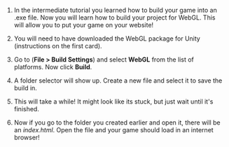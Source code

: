 1. In the intermediate tutorial you learned how to build your game into an .exe file. Now you will learn how to build your project for WebGL. This will allow you to put your game on your website!

2. You will need to have downloaded the WebGL package for Unity (instructions on the first card).

3. Go to (**File > Build Settings**) and select **WebGL** from the list of platforms. Now click **Build**.

4. A folder selector will show up. Create a new file and select it to save the build in.

5. This will take a while! It might look like its stuck, but just wait until it's finished.

6. Now if you go to the folder you created earlier and open it, there will be an *index.html*. Open the file and your game should load in an internet browser!

